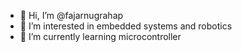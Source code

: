 - 👋 Hi, I’m @fajarnugrahap
- 👀 I’m interested in embedded systems and robotics
- 🌱 I’m currently learning microcontroller

<!---
fajarnugrahap/fajarnugrahap is a ✨ special ✨ repository because its `README.md` (this file) appears on your GitHub profile.
You can click the Preview link to take a look at your changes.
--->
